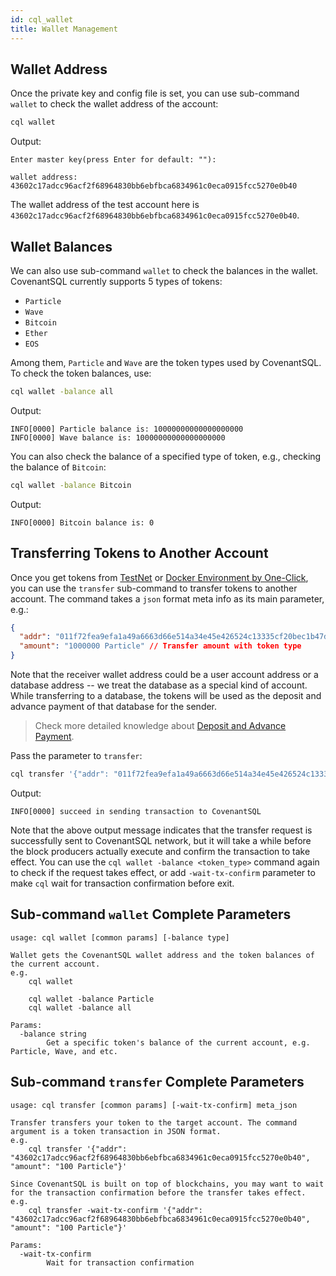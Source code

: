 ```yaml
---
id: cql_wallet
title: Wallet Management
---
```


## Wallet Address

Once the private key and config file is set, you can use sub-command `wallet` to check the wallet address of the account:

```bash
cql wallet
```

Output:

    Enter master key(press Enter for default: ""): 

    wallet address: 43602c17adcc96acf2f68964830bb6ebfbca6834961c0eca0915fcc5270e0b40

The wallet address of the test account here is `43602c17adcc96acf2f68964830bb6ebfbca6834961c0eca0915fcc5270e0b40`.

## Wallet Balances

We can also use sub-command `wallet` to check the balances in the wallet. CovenantSQL currently supports 5 types of tokens:

- `Particle`
- `Wave`
- `Bitcoin`
- `Ether`
- `EOS`

Among them, `Particle` and `Wave` are the token types used by CovenantSQL. To check the token balances, use:

```bash
cql wallet -balance all
```

Output:

    INFO[0000] Particle balance is: 10000000000000000000
    INFO[0000] Wave balance is: 10000000000000000000

You can also check the balance of a specified type of token, e.g., checking the balance of `Bitcoin`:

```bash
cql wallet -balance Bitcoin
```

Output:

    INFO[0000] Bitcoin balance is: 0

## Transferring Tokens to Another Account

Once you get tokens from [TestNet](quickstart) or [Docker Environment by One-Click](deployment), you can use the `transfer` sub-command to transfer tokens to another account. The command takes a `json` format meta info as its main parameter, e.g.:

```json
{
  "addr": "011f72fea9efa1a49a6663d66e514a34e45e426524c13335cf20bec1b47d10d6", // Receiver wallet address
  "amount": "1000000 Particle" // Transfer amount with token type
}
```

Note that the receiver wallet address could be a user account address or a database address -- we treat the database as a special kind of account. While transferring to a database, the tokens will be used as the deposit and advance payment of that database for the sender.

> Check more detailed knowledge about [Deposit and Advance Payment](terms#deposit-and-advance-payment).

Pass the parameter to `transfer`:

```bash
cql transfer '{"addr": "011f72fea9efa1a49a6663d66e514a34e45e426524c13335cf20bec1b47d10d6","amount": "1000000 Particle"}'
```

Output:

    INFO[0000] succeed in sending transaction to CovenantSQL

Note that the above output message indicates that the transfer request is successfully sent to CovenantSQL network, but it will take a while before the block producers actually execute and confirm the transaction to take effect. You can use the `cql wallet -balance <token_type>` command again to check if the request takes effect, or add `-wait-tx-confirm` parameter to make `cql` wait for transaction confirmation before exit.

## Sub-command `wallet` Complete Parameters

    usage: cql wallet [common params] [-balance type]

    Wallet gets the CovenantSQL wallet address and the token balances of the current account.
    e.g.
        cql wallet

        cql wallet -balance Particle
        cql wallet -balance all

    Params:
      -balance string
            Get a specific token's balance of the current account, e.g. Particle, Wave, and etc.

## Sub-command `transfer` Complete Parameters

    usage: cql transfer [common params] [-wait-tx-confirm] meta_json

    Transfer transfers your token to the target account. The command argument is a token transaction in JSON format.
    e.g.
        cql transfer '{"addr": "43602c17adcc96acf2f68964830bb6ebfbca6834961c0eca0915fcc5270e0b40", "amount": "100 Particle"}'

    Since CovenantSQL is built on top of blockchains, you may want to wait for the transaction confirmation before the transfer takes effect.
    e.g.
        cql transfer -wait-tx-confirm '{"addr": "43602c17adcc96acf2f68964830bb6ebfbca6834961c0eca0915fcc5270e0b40", "amount": "100 Particle"}'

    Params:
      -wait-tx-confirm
            Wait for transaction confirmation
